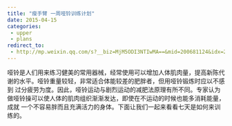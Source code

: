 ```yaml
---
title: "瘦手臂 一周哑铃训练计划"
date: 2015-04-15
categories:
 - upper
 - plans
redirect_to:
 - http://mp.weixin.qq.com/s?__biz=MjM5ODI3NTIwMA==&mid=200681124&idx=2&sn=c092c3fa916d7ba4be4b6cbc6b811a71&scene=1&key=1936e2bc22c2ceb5be1d348898faa74e5feee6e149aaf202df2287bc32703534f1395880ce4246749dba583acd0e8129&ascene=0&uin=NTI1OTI4MDU1&devicetype=iMac+MacBookPro5%2C5+OSX+OSX+10.10.2+build(14C1514)&version=11020012&pass_ticket=ypTKCPd%2F8ztrm713%2BHXbK6VNz3H4g2qmznfP%2FJQ8nLxCNDlAZ%2BRmtznlVkt24910 
---
```


哑铃是人们用来练习健美的常用器械，经常使用可以增加人体肌肉量，提高新陈代谢的水平。哑铃重量较轻，非常适合体能较差的肥胖者，但用哑铃锻炼时应以不感到
过分疲劳为度。因此，哑铃运动与剧烈运动的减肥法原理有所不同。专家认为做哑铃操可以使人体的肌肉组织渐渐发达，即使在不运动的时候也能多消耗能量，成就
一个不容易胖而且充满活力的身体。下面让我们一起来看看七天是如何来训练的。
